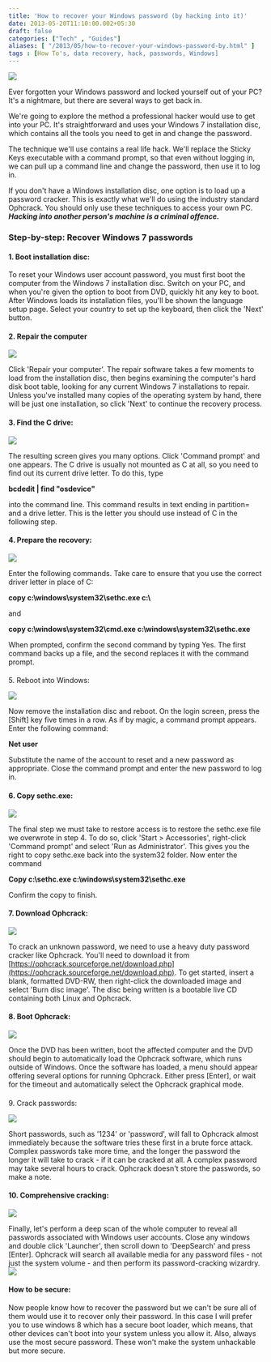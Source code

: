 ```yaml
---
title: 'How to recover your Windows password (by hacking into it)'
date: 2013-05-20T11:10:00.002+05:30
draft: false
categories: ["Tech" , "Guides"]
aliases: [ "/2013/05/how-to-recover-your-windows-password-by.html" ]
tags : [How To's, data recovery, hack, passwords, Windows]
---
```


  

[![](https://cdn.mos.techradar.com//art/magazines/PC%20Format/Issue%20277/OWV74.ex9_wifi.win7back-470-75.jpg)](https://cdn.mos.techradar.com//art/magazines/PC%20Format/Issue%20277/OWV74.ex9_wifi.win7back-470-75.jpg)

  
  
Ever forgotten your Windows password and locked yourself out of your PC? It's a nightmare, but there are several ways to get back in.  
  
We're going to explore the method a professional hacker would use to get into your PC. It's straightforward and uses your Windows 7 installation disc, which contains all the tools you need to get in and change the password.  
  
The technique we'll use contains a real life hack. We'll replace the Sticky Keys executable with a command prompt, so that even without logging in, we can pull up a command line and change the password, then use it to log in.  
  
If you don't have a Windows installation disc, one option is to load up a password cracker. This is exactly what we'll do using the industry standard Ophcrack. You should only use these techniques to access your own PC. **_Hacking into another person's machine is a criminal offence._**  

### Step-by-step: Recover Windows 7 passwords

#### 1\. Boot installation disc:

To reset your Windows user account password, you must first boot the computer from the Windows 7 installation disc. Switch on your PC, and when you're given the option to boot from DVD, quickly hit any key to boot. After Windows loads its installation files, you'll be shown the language setup page. Select your country to set up the keyboard, then click the 'Next' button.  
  

#### 2\. Repair the computer

  

  

[![](https://mos.futurenet.com/techradar/art/magazines/PC%20Format/Issue%20277/OWV81.explore3.step2-420-90.jpg)](https://mos.futurenet.com/techradar/art/magazines/PC%20Format/Issue%20277/OWV81.explore3.step2-420-90.jpg)

  
  
  
Click 'Repair your computer'. The repair software takes a few moments to load from the installation disc, then begins examining the computer's hard disk boot table, looking for any current Windows 7 installations to repair. Unless you've installed many copies of the operating system by hand, there will be just one installation, so click 'Next' to continue the recovery process.  
  

#### 3\. Find the C drive:

[![](https://mos.futurenet.com/techradar/art/magazines/PC%20Format/Issue%20277/OWV81.explore3.step3-420-90.jpg)](https://mos.futurenet.com/techradar/art/magazines/PC%20Format/Issue%20277/OWV81.explore3.step3-420-90.jpg)

  
  
The resulting screen gives you many options. Click 'Command prompt' and one appears. The C drive is usually not mounted as C at all, so you need to find out its current drive letter. To do this, type  

**bcdedit | find "osdevice"**

into the command line. This command results in text ending in partition= and a drive letter. This is the letter you should use instead of C in the following step.  
  

#### 4\. Prepare the recovery:

  

[![](https://mos.futurenet.com/techradar/art/magazines/PC%20Format/Issue%20277/OWV81.explore3.step4-420-90.jpg)](https://mos.futurenet.com/techradar/art/magazines/PC%20Format/Issue%20277/OWV81.explore3.step4-420-90.jpg)

  
  
Enter the following commands. Take care to ensure that you use the correct driver letter in place of C:  

**copy c:\\windows\\system32\\sethc.exe c:\\**

and

**copy c:\\windows\\system32\\cmd.exe c:\\windows\\system32\\sethc.exe**

When prompted, confirm the second command by typing Yes. The first command backs up a file, and the second replaces it with the command prompt.  
  

####   
5\. Reboot into Windows:

  

[![](https://mos.futurenet.com/techradar/art/magazines/PC%20Format/Issue%20277/OWV81.explore3.step5-420-90.jpg)](https://mos.futurenet.com/techradar/art/magazines/PC%20Format/Issue%20277/OWV81.explore3.step5-420-90.jpg)

  
  
Now remove the installation disc and reboot. On the login screen, press the \[Shift\] key five times in a row. As if by magic, a command prompt appears. Enter the following command:  

**Net user <name> <new password>**

Substitute the name of the account to reset and a new password as appropriate. Close the command prompt and enter the new password to log in.  
  

#### 6\. Copy sethc.exe:

  

[![](https://mos.futurenet.com/techradar/art/magazines/PC%20Format/Issue%20277/OWV81.explore3.step6-420-90.jpg)](https://mos.futurenet.com/techradar/art/magazines/PC%20Format/Issue%20277/OWV81.explore3.step6-420-90.jpg)

  
  
The final step we must take to restore access is to restore the sethc.exe file we overwrote in step 4. To do so, click 'Start > Accessories', right-click 'Command prompt' and select 'Run as Administrator'. This gives you the right to copy sethc.exe back into the system32 folder. Now enter the command  

**Copy c:\\sethc.exe c:\\windows\\system32\\sethc.exe**

Confirm the copy to finish.  
  

#### 7\. Download Ophcrack:

  

[![](https://mos.futurenet.com/techradar/art/magazines/PC%20Format/Issue%20277/OWV81.explore3.step7-420-90.jpg)](https://mos.futurenet.com/techradar/art/magazines/PC%20Format/Issue%20277/OWV81.explore3.step7-420-90.jpg)

  
  
To crack an unknown password, we need to use a heavy duty password cracker like Ophcrack. You'll need to download it from [https://ophcrack.sourceforge.net/download.php](https://ophcrack.sourceforge.net/download.php). To get started, insert a blank, formatted DVD-RW, then right-click the downloaded image and select 'Burn disc image'. The disc being written is a bootable live CD containing both Linux and Ophcrack.  
  

#### 8\. Boot Ophcrack:

  

[![](https://mos.futurenet.com/techradar/art/magazines/PC%20Format/Issue%20277/OWV81.explore3.step8-420-90.jpg)](https://mos.futurenet.com/techradar/art/magazines/PC%20Format/Issue%20277/OWV81.explore3.step8-420-90.jpg)

  
  
Once the DVD has been written, boot the affected computer and the DVD should begin to automatically load the Ophcrack software, which runs outside of Windows. Once the software has loaded, a menu should appear offering several options for running Ophcrack. Either press \[Enter\], or wait for the timeout and automatically select the Ophcrack graphical mode.  

####   
9\. Crack passwords:

  

[![](https://mos.futurenet.com/techradar/art/magazines/PC%20Format/Issue%20277/OWV81.explore3.step9-420-90.jpg)](https://mos.futurenet.com/techradar/art/magazines/PC%20Format/Issue%20277/OWV81.explore3.step9-420-90.jpg)

  
  
Short passwords, such as '1234' or 'password', will fall to Ophcrack almost immediately because the software tries these first in a brute force attack. Complex passwords take more time, and the longer the password the longer it will take to crack - if it can be cracked at all. A complex password may take several hours to crack. Ophcrack doesn't store the passwords, so make a note.  
  

#### 10\. Comprehensive cracking:

  

[![](https://mos.futurenet.com/techradar/art/magazines/PC%20Format/Issue%20277/OWV81.explore3.step10-420-90.jpg)](https://mos.futurenet.com/techradar/art/magazines/PC%20Format/Issue%20277/OWV81.explore3.step10-420-90.jpg)

  
  
Finally, let's perform a deep scan of the whole computer to reveal all passwords associated with Windows user accounts. Close any windows and double click 'Launcher', then scroll down to 'DeepSearch' and press \[Enter\]. Ophcrack will search all available media for any password files - not just the system volume - and then perform its password-cracking wizardry.![](https://rss.feedsportal.com/c/669/f/9809/s/2c1e58d4/mf.gif)  

#### How to be secure:

Now people know how to recover the password but we can't be sure all of them would use it to recover only their password. In this case I will prefer you to use windows 8 which has a secure boot loader, which means, that other devices can't boot into your system unless you allow it. Also, always use the most secure password. These won't make the system unhackable but more secure.